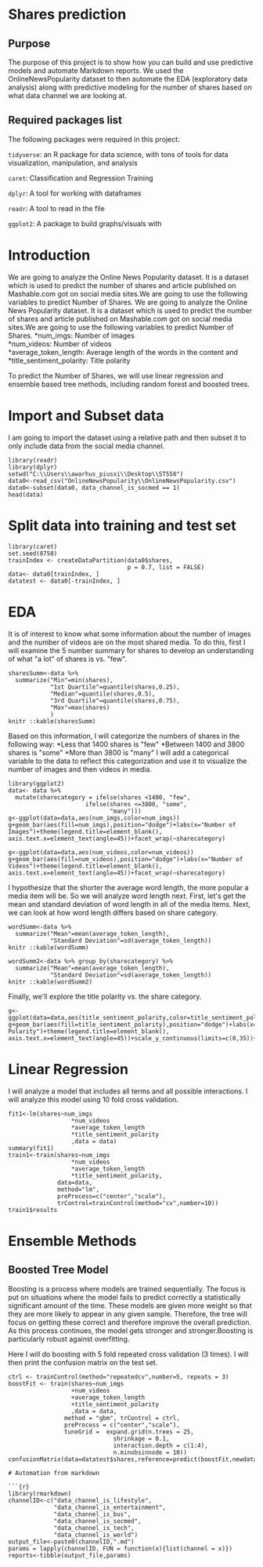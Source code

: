 # Shares prediction

## Purpose
The purpose of this project is to show how you can build and use predictive models and automate Markdown reports. We used the OnlineNewsPopularity dataset
to then automate the EDA (exploratory data analysis) along with predictive modeling for the number of shares based on what data channel we are looking at.

## Required packages list

The following packages were required in this project:

`tidyverse`: an R package for data science, with tons of tools for data visualization, manipulation, and analysis

`caret`: Classification and Regression Training

`dplyr`: A tool for working with dataframes

`readr`: A tool to read in the file

`ggplot2`: A package to build graphs/visuals with


# Introduction

We are going to analyze the Online News Popularity dataset. It is a dataset which is used to predict the number of shares and article published on Mashable.com got on social media sites.We are going to use the following variables to predict Number of Shares.
We are going to analyze the Online News Popularity dataset. It is a dataset which is used to predict the number of shares and article published on Mashable.com got on social media sites.We are going to use the following variables to predict Number of Shares.
*num_imgs: Number of images  
*num_videos: Number of videos  
*average_token_length: Average length of the words in the content and  
*title_sentiment_polarity: Title polarity  

To predict the Number of Shares, we will use linear regression and ensemble based tree methods, including random forest and boosted trees.

# Import and Subset data

I am going to import the dataset using a relative path and then subset it to only include data from the social media channel.

```{r}
library(readr)
library(dplyr)
setwd("C:\\Users\\awarhus_piusxi\\Desktop\\ST558")
data0<-read_csv("OnlineNewsPopularity\\OnlineNewsPopularity.csv")
data0<-subset(data0, data_channel_is_socmed == 1)
head(data)
```

# Split data into training and test set

```{r}
library(caret)
set.seed(8758)
trainIndex <- createDataPartition(data0$shares, 
                                  p = 0.7, list = FALSE)
data<- data0[trainIndex, ]
datatest <- data0[-trainIndex, ]
```

# EDA 

It is of interest to know what some information about the number of images and the number of videos are on the most shared media. To do this, first I will examine the 5 number summary for shares to develop an understanding of what "a lot" of shares is vs. "few".
```{r}
sharesSumm<-data %>% 
  summarize("Min"=min(shares),
            "1st Quartile"=quantile(shares,0.25),
            "Median"=quantile(shares,0.5),
            "3rd Quartile"=quantile(shares,0.75),
            "Max"=max(shares)
            )
knitr ::kable(sharesSumm)
```

Based on this information, I will categorize the numbers of shares in the following way:
*Less that 1400 shares is "few"
*Between 1400 and 3800 shares is "some"
*More than 3800 is "many"
I will add a categorical variable to the data to reflect this categorization and use it to visualize the number of images and then videos in media.

```{r}
library(ggplot2)
data<- data %>% 
  mutate(sharecategory = ifelse(shares <1400, "few",
                      ifelse(shares <=3800, "some",
                             "many")))
g<-ggplot(data=data,aes(num_imgs,color=num_imgs))
g+geom_bar(aes(fill=num_imgs),position="dodge")+labs(x="Number of Images")+theme(legend.title=element_blank(), axis.text.x=element_text(angle=45))+facet_wrap(~sharecategory)

g<-ggplot(data=data,aes(num_videos,color=num_videos))
g+geom_bar(aes(fill=num_videos),position="dodge")+labs(x="Number of Videos")+theme(legend.title=element_blank(), axis.text.x=element_text(angle=45))+facet_wrap(~sharecategory)
```

I hypothesize that the shorter the average word length, the more popular a media item will be. So we will analyze word length next. First, let's get the mean and standard deviation of word length in all of the media items. Next, we can look at how word length differs based on share category.

```{r}
wordSumm<-data %>% 
  summarize("Mean"=mean(average_token_length),
            "Standard Deviation"=sd(average_token_length))
knitr ::kable(wordSumm)

wordSumm2<-data %>% group_by(sharecategory) %>%
  summarize("Mean"=mean(average_token_length),
            "Standard Deviation"=sd(average_token_length))
knitr ::kable(wordSumm2)
```

Finally, we'll explore the title polarity vs. the share category.

```{r}
g<-ggplot(data=data,aes(title_sentiment_polarity,color=title_sentiment_polarity))
g+geom_bar(aes(fill=title_sentiment_polarity),position="dodge")+labs(x="Title Polarity")+theme(legend.title=element_blank(), axis.text.x=element_text(angle=45))+scale_y_continuous(limits=c(0,35))+facet_wrap(~sharecategory)
```

# Linear Regression

I will analyze a model that includes all terms and all possible interactions. I will analyze this model using 10 fold cross validation.

```{r}
fit1<-lm(shares~num_imgs
                  *num_videos
                  *average_token_length
                  *title_sentiment_polarity
                  ,data = data)
summary(fit1)
train1<-train(shares~num_imgs
                  *num_videos
                  *average_token_length
                  *title_sentiment_polarity,
              data=data,
              method="lm",
              preProcess=c("center","scale"),
              trControl=trainControl(method="cv",number=10))
train1$results
```


# Ensemble Methods

## Boosted Tree Model

Boosting is a process where models are trained sequentially. The focus is put on situations where the model fails to predict correctly a statistically significant amount of the time. These models are given more weight so that they are more likely to appear in any given sample. Therefore, the tree will focus on getting these correct and therefore improve the overall prediction. As this process continues, the model gets stronger and stronger.Boosting is particularly robust against overfitting.

Here I will do boosting with 5 fold repeated cross validation (3 times). I will then print the confusion matrix on the test set.

```{r}
ctrl <- trainControl(method="repeatedcv",number=5, repeats = 3)
boostFit <- train(shares~num_imgs
                  +num_videos
                  +average_token_length
                  +title_sentiment_polarity
                  ,data = data, 
                method = "gbm", trControl = ctrl, 
                preProcess = c("center","scale"), 
                tuneGrid =  expand.grid(n.trees = 25, 
                              shrinkage = 0.1,
                              interaction.depth = c(1:4),
                              n.minobsinnode = 10))
confusionMatrix(data=datatest$shares,reference=predict(boostFit,newdata=datatest$shares))

# Automation from markdown

```{r}
library(rmarkdown)
channelID<-c("data_channel_is_lifestyle",
             "data_channel_is_entertainment",
             "data_channel_is_bus",
             "data_channel_is_socmed",
             "data_channel_is_tech",
             "data_channel_is_world")
output_file<-paste0(channelID,".md")
params = lapply(channelID, FUN = function(x){list(channel = x)})
reports<-tibble(output_file,params)
```


```
